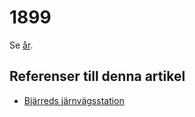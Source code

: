# 1899

Se [år](år).

## Referenser till denna artikel

* [Bjärreds järnvägsstation](bjärreds%20järnvägsstation)
